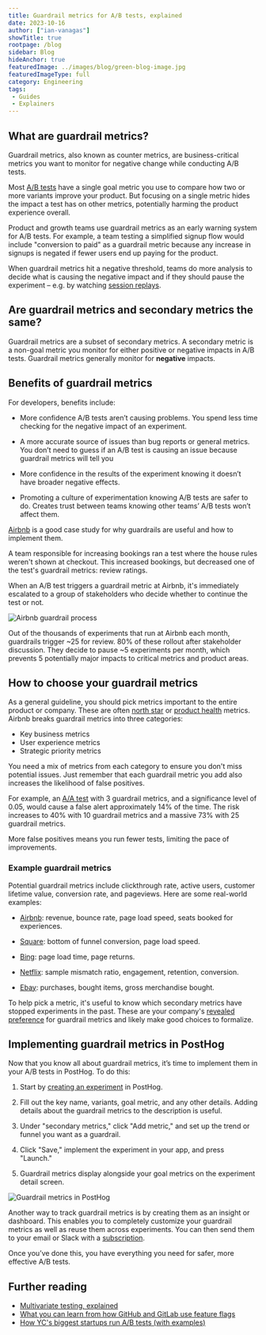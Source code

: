 ```yaml
---
title: Guardrail metrics for A/B tests, explained
date: 2023-10-16
author: ["ian-vanagas"]
showTitle: true
rootpage: /blog
sidebar: Blog
hideAnchor: true
featuredImage: ../images/blog/green-blog-image.jpg
featuredImageType: full
category: Engineering
tags:
 - Guides
 - Explainers
---
```


## What are guardrail metrics?

Guardrail metrics, also known as counter metrics, are business-critical metrics you want to monitor for negative change while conducting A/B tests.

Most [A/B tests](/blog/ab-testing-guide-for-engineers) have a single goal metric you use to compare how two or more variants improve your product. But focusing on a single metric hides the impact a test has on other metrics, potentially harming the product experience overall.

Product and growth teams use guardrail metrics as an early warning system for A/B tests. For example, a team testing a simplified signup flow would include "conversion to paid" as a guardrail metric because any increase in signups is negated if fewer users end up paying for the product.

When guardrail metrics hit a negative threshold, teams do more analysis to decide what is causing the negative impact and if they should pause the experiment – e.g. by watching [session replays](/tutorials/explore-insights-session-recordings).

## Are guardrail metrics and secondary metrics the same?

Guardrail metrics are a subset of secondary metrics. A secondary metric is a non-goal metric you monitor for either positive or negative impacts in A/B tests. Guardrail metrics generally monitor for **negative** impacts.

## Benefits of guardrail metrics

For developers, benefits include:

- More confidence A/B tests aren’t causing problems. You spend less time checking for the negative impact of an experiment.

- A more accurate source of issues than bug reports or general metrics. You don’t need to guess if an A/B test is causing an issue because guardrail metrics will tell you

- More confidence in the results of the experiment knowing it doesn’t have broader negative effects.

- Promoting a culture of experimentation knowing A/B tests are safer to do. Creates trust between teams knowing other teams’ A/B tests won’t affect them.

[Airbnb](https://medium.com/airbnb-engineering/designing-experimentation-guardrails-ed6a976ec669) is a good case study for why guardrails are useful and how to implement them.

A team responsible for increasing bookings ran a test where the house rules weren't shown at checkout. This increased bookings, but decreased one of the test's guardrail metrics: review ratings.

When an A/B test triggers a guardrail metric at Airbnb, it's immediately escalated to a group of stakeholders who decide whether to continue the test or not.

![Airbnb guardrail process](../images/blog/guardrail-metrics/trigger.png)

Out of the thousands of experiments that run at Airbnb each month, guardrails trigger ~25 for review. 80% of these rollout after stakeholder discussion. They decide to pause ~5 experiments per month, which prevents 5 potentially major impacts to critical metrics and product areas.

## How to choose your guardrail metrics

As a general guideline, you should pick metrics important to the entire product or company. These are often [north star](/blog/north-star-metrics) or [product health](/blog/product-health-metrics) metrics. Airbnb breaks guardrail metrics into three categories:

- Key business metrics
- User experience metrics
- Strategic priority metrics

You need a mix of metrics from each category to ensure you don't miss potential issues. Just remember that each guardrail metric you add also increases the likelihood of false positives. 

For example, an [A/A test](/tutorials/aa-testing) with 3 guardrail metrics, and a significance level of 0.05, would cause a false alert approximately 14% of the time. The risk increases to 40% with 10 guardrail metrics and a massive 73% with 25 guardrail metrics.

More false positives means you run fewer tests, limiting the pace of improvements. 

### Example guardrail metrics

Potential guardrail metrics include clickthrough rate, active users, customer lifetime value, conversion rate, and pageviews. Here are some real-world examples:

- [Airbnb](https://medium.com/airbnb-engineering/designing-experimentation-guardrails-ed6a976ec669): revenue, bounce rate, page load speed, seats booked for experiences.

- [Square](https://developer.squareup.com/blog/lessons-learned-from-running-web-experiments/): bottom of funnel conversion, page load speed.

- [Bing](https://exp-platform.com/Documents/2017-08%20KDDMetricInterpretationPitfalls.pdf): page load time, page returns.

- [Netflix](https://www.adventuresinwhy.com/pdf/beyond_ab_testing.pdf): sample mismatch ratio, engagement, retention, conversion.

- [Ebay](https://innovation.ebayinc.com/tech/research/measuring-success-with-experimentation/): purchases, bought items, gross merchandise bought.

To help pick a metric, it's useful to know which secondary metrics have stopped experiments in the past. These are your company's [revealed preference](https://en.wikipedia.org/wiki/Revealed_preference) for guardrail metrics and likely make good choices to formalize.

##  Implementing guardrail metrics in PostHog

Now that you know all about guardrail metrics, it’s time to implement them in your A/B tests in PostHog. To do this:

1. Start by [creating an experiment](/docs/experiments/creating-an-experiment) in PostHog.

2. Fill out the key name, variants, goal metric, and any other details. Adding details about the guardrail metrics to the description is useful.

3. Under "secondary metrics," click "Add metric," and set up the trend or funnel you want as a guardrail. 

4. Click "Save," implement the experiment in your app, and press "Launch."

5. Guardrail metrics display alongside your goal metrics on the experiment detail screen.

![Guardrail metrics in PostHog](../images/blog/guardrail-metrics/guardrail.png)

Another way to track guardrail metrics is by creating them as an insight or dashboard. This enables you to completely customize your guardrail metrics as well as reuse them across experiments. You can then send them to your email or Slack with a [subscription](/docs/product-analytics/subscriptions).

Once you’ve done this, you have everything you need for safer, more effective A/B tests.

## Further reading

- [Multivariate testing, explained](/product-engineers/multivariate-testing-explained)
- [What you can learn from how GitHub and GitLab use feature flags](/blog/github-gitlab-feature-flags)
- [How YC's biggest startups run A/B tests (with examples)](/blog/ab-testing-examples)
